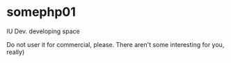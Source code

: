 # somephp01

IU Dev. developing space

Do not user it for commercial, please.
There aren't some interesting for you, really)
